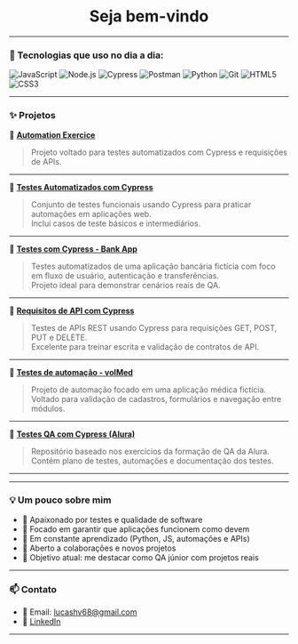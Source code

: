 <h1 align="center"> Seja bem-vindo </h1>

---

### 🚀 Tecnologias que uso no dia a dia:

![JavaScript](https://img.shields.io/badge/-JavaScript-black?style=flat-square&logo=javascript)
![Node.js](https://img.shields.io/badge/-Node.js-black?style=flat-square&logo=node.js)
![Cypress](https://img.shields.io/badge/-Cypress-black?style=flat-square&logo=cypress)
![Postman](https://img.shields.io/badge/-Postman-black?style=flat-square&logo=postman)
![Python](https://img.shields.io/badge/-Python-black?style=flat-square&logo=python)
![Git](https://img.shields.io/badge/-Git-black?style=flat-square&logo=git)
![HTML5](https://img.shields.io/badge/-HTML5-black?style=flat-square&logo=html5)
![CSS3](https://img.shields.io/badge/-CSS3-black?style=flat-square&logo=css3)

---

### ✨ Projetos 

🔹 **[Automation Exercice](https://github.com/lucashv68/atuomation_Exercice.cy.js)**  
> Projeto voltado para testes automatizados com Cypress e requisições de APIs.  


---

🔹 **[Testes Automatizados com Cypress](https://github.com/lucashv68/testes-automatizado-cy)**  
> Conjunto de testes funcionais usando Cypress para praticar automações em aplicações web.  
> Inclui casos de teste básicos e intermediários.

---

🔹 **[Testes com Cypress - Bank App](https://github.com/lucashv68/Testes-com-cypress-Bank)**  
> Testes automatizados de uma aplicação bancária fictícia com foco em fluxo de usuário, autenticação e transferências.  
> Projeto ideal para demonstrar cenários reais de QA.

---

🔹 **[Requisitos de API com Cypress](https://github.com/lucashv68/Requisi-es-API-CY)**  
> Testes de APIs REST usando Cypress para requisições GET, POST, PUT e DELETE.  
> Excelente para treinar escrita e validação de contratos de API.

---

🔹 **[Testes de automação - volMed](https://github.com/lucashv68/volMed-automation-tests)**  
> Projeto de automação focado em uma aplicação médica fictícia.  
> Voltado para validação de cadastros, formulários e navegação entre módulos.

---

🔹 **[Testes QA com Cypress (Alura)](https://github.com/lucashv68/Testes-de-Automa-o-com-Cypress)**  
> Repositório baseado nos exercícios da formação de QA da Alura.  
> Contém plano de testes, automações e documentação dos testes.

---



---

### 💡 Um pouco sobre mim

- 🔎 Apaixonado por testes e qualidade de software
- 🔬 Focado em garantir que aplicações funcionem como devem
- 💬 Em constante aprendizado (Python, JS, automações e APIs)
- 🤝 Aberto a colaborações e novos projetos
- 🎯 Objetivo atual: me destacar como QA júnior com projetos reais

---

### 📫 Contato

- 📧 Email: lucashv68@gmail.com  
- 🔗 [LinkedIn](https://www.linkedin.com/in/lucas-henrique-a68098236/)

---

